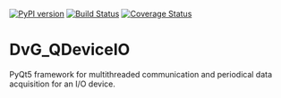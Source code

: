 [![PyPI version](https://badge.fury.io/py/python-dvg-qdeviceio.svg)](https://badge.fury.io/py/python-dvg-qdeviceio)
[![Build Status](https://travis-ci.org/Dennis-van-Gils/python-python-dvg-qdeviceio.svg?branch=master)](https://travis-ci.org/Dennis-van-Gils/python-python-dvg-qdeviceio)
[![Coverage Status](https://coveralls.io/repos/github/Dennis-van-Gils/python-python-dvg-qdeviceio/badge.svg?branch=master)](https://coveralls.io/github/Dennis-van-Gils/python-python-dvg-qdeviceio?branch=master)

# DvG_QDeviceIO
PyQt5 framework for multithreaded communication and periodical data acquisition for an I/O device.